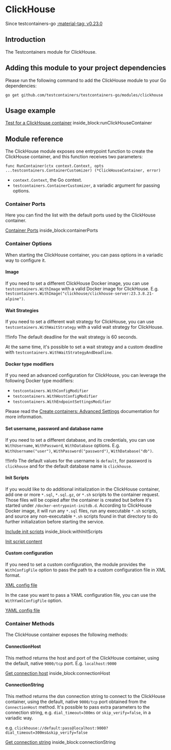 # ClickHouse

Since testcontainers-go <a href="https://github.com/testcontainers/testcontainers-go/releases/tag/v0.23.0"><span class="tc-version">:material-tag: v0.23.0</span></a>

## Introduction

The Testcontainers module for ClickHouse.

## Adding this module to your project dependencies

Please run the following command to add the ClickHouse module to your Go dependencies:

```
go get github.com/testcontainers/testcontainers-go/modules/clickhouse
```

## Usage example

<!--codeinclude-->
[Test for a ClickHouse container](../../modules/clickhouse/examples_test.go) inside_block:runClickHouseContainer
<!--/codeinclude-->

## Module reference

The ClickHouse module exposes one entrypoint function to create the ClickHouse container, and this function receives two parameters:

```golang
func RunContainer(ctx context.Context, opts ...testcontainers.ContainerCustomizer) (*ClickHouseContainer, error)
```

- `context.Context`, the Go context.
- `testcontainers.ContainerCustomizer`, a variadic argument for passing options.

### Container Ports

Here you can find the list with the default ports used by the ClickHouse container.

<!--codeinclude-->
[Container Ports](../../modules/clickhouse/clickhouse.go) inside_block:containerPorts
<!--/codeinclude-->

### Container Options

When starting the ClickHouse container, you can pass options in a variadic way to configure it.

#### Image

If you need to set a different ClickHouse Docker image, you can use `testcontainers.WithImage` with a valid Docker image
for ClickHouse. E.g. `testcontainers.WithImage("clickhouse/clickhouse-server:23.3.8.21-alpine")`.

#### Wait Strategies

If you need to set a different wait strategy for ClickHouse, you can use `testcontainers.WithWaitStrategy` with a valid wait strategy
for ClickHouse.

!!!info
    The default deadline for the wait strategy is 60 seconds.

At the same time, it's possible to set a wait strategy and a custom deadline with `testcontainers.WithWaitStrategyAndDeadline`.

#### Docker type modifiers

If you need an advanced configuration for ClickHouse, you can leverage the following Docker type modifiers:

- `testcontainers.WithConfigModifier`
- `testcontainers.WithHostConfigModifier`
- `testcontainers.WithEndpointSettingsModifier`

Please read the [Create containers: Advanced Settings](../features/creating_container.md#advanced-settings) documentation for more information.

#### Set username, password and database name

If you need to set a different database, and its credentials, you can use `WithUsername`, `WithPassword`, `WithDatabase`
options. E.g. `WithUsername("user")`, `WithPassword("password")`, `WithDatabase("db")`.

!!!info
    The default values for the username is `default`, for password is `clickhouse` and for the default database name is `clickhouse`.

#### Init Scripts

If you would like to do additional initialization in the ClickHouse container, add one or more `*.sql`, `*.sql.gz`, or `*.sh` scripts to the container request.
Those files will be copied after the container is created but before it's started under `/docker-entrypoint-initdb.d`. According to ClickHouse Docker image,
it will run any `*.sql` files, run any executable `*.sh` scripts, and source any non-executable `*.sh` scripts found in that directory to do further
initialization before starting the service.

<!--codeinclude-->
[Include init scripts](../../modules/clickhouse/clickhouse_test.go) inside_block:withInitScripts
<!--/codeinclude-->

<!--codeinclude-->
[Init script content](../../modules/clickhouse/testdata/init-db.sh)
<!--/codeinclude-->

#### Custom configuration

If you need to set a custom configuration, the module provides the `WithConfigFile` option to pass the path to a custom configuration file in XML format.

<!--codeinclude-->
[XML config file](../../modules/clickhouse/testdata/config.xml)
<!--/codeinclude-->

In the case you want to pass a YAML configuration file, you can use the `WithYamlConfigFile` option.

<!--codeinclude-->
[YAML config file](../../modules/clickhouse/testdata/config.yaml)
<!--/codeinclude-->

### Container Methods

The ClickHouse container exposes the following methods:

#### ConnectionHost

This method returns the host and port of the ClickHouse container, using the default, native `9000/tcp` port. E.g. `localhost:9000`

<!--codeinclude-->
[Get connection host](../../modules/clickhouse/clickhouse_test.go) inside_block:connectionHost
<!--/codeinclude-->

#### ConnectionString

This method returns the dsn connection string to connect to the ClickHouse container, using the default, native `9000/tcp` port obtained from the `ConnectionHost` method.
It's possible to pass extra parameters to the connection string, e.g. `dial_timeout=300ms` or `skip_verify=false`, in a variadic way.

e.g. `clickhouse://default:pass@localhost:9000?dial_timeout=300ms&skip_verify=false`

<!--codeinclude-->
[Get connection string](../../modules/clickhouse/clickhouse_test.go) inside_block:connectionString
<!--/codeinclude-->
